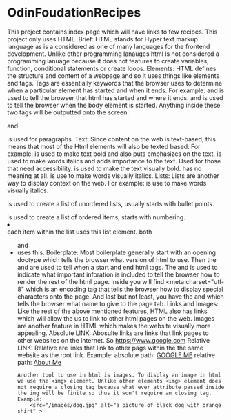 # OdinFoudationRecipes
This project contains index page which will have links to few recipes. This project only uses HTML. 
Brief: 
	HTML stands for Hyper text markup language as is a considered as one of many languages for the frontend development.
	Unlike other programming lanauges html is not considered a programming lanuage because it does not features to create variables, function, conditional statements or create loops. 
Elements:
	HTML defines the structure and content of a webpage and so it uses things like elements and tags. Tags are essentially keywords that the browser uses to determine when a particular element has started and when it ends.
	For example:
		<html> and </html> is used to tell the browser that html has started and where it ends.
		<body> and </body> is used to tell the browser when the body element is started. Anything inside these two tags will be outputted onto the screen.
		<P> and </P>       is used for paragraphs.
Text:
	Since content on the web is text-based, this means that most of the Html elements will also be texted based.
	For example:
		<strong> </strong>      is used to make text bold and also puts emphasizes on the text.
        	<em> </em>              is used to make words italics and adds importance to the text. Used for those that need accessibility.
       		<b> </b>                is used to make the text visually bold. has no meaning at all.
        	<i> </i>                is use to make words visually italics.
Lists:
	Lists are another way to display context on the web. 
	For example:
		<i> </i>                is use to make words visually italics.
        	<ul> </ul>              is used to create a list of unordered lists, usually starts with bullet points.
        	<ol> </ol>              is used to create a list of ordered items, starts with numbering.
        	<li> </li>              each item within the list uses this list element. both <ul> and <li> uses this.
Boilerplate:
	Most boilerplate generally start with an opening doctype which tells the browser what version of html to use.
	Then the <html> and </html> are used to tell when a start and end html tags. The <head> and </head> is used to indicate what important inforation is included to tell the browser how to render the rest of the html page. Inside <head> you will find
	<meta charset="utf-8" which is an encoding tag that tells the browser how to display special characters onto the page. And last but not least, you have the <titl> and </title> which tells the browser what name to give to the page tab. 
Links and Images: 
	Like the rest of the above mentioned features, HTML also has links which will allow the us to link to other html pages on the web. Images are another feature in HTML which makes the website visually more appealing.
	Absolute LINK:
		Abosulte links are links that link pages to other websites on the internet. So https://www.google.com
	Relative LINK:
		Relative are links that link to other pags within the the same website as the root link.
	Example:
		absolute path:	 	<a href="http://www.google.com">GOOGLE ME</a>
		relative path:		<a href="pages/about.html">About Me</a>
 
	Another tool to use in html is images. To display an image in html we use the <img> element. Unlike other elements <img> element does not require a closing tag because what ever attribute passed inside the img will be finite so thus it won't require an closing tag.
	Example:
		<src="/images/dog.jpg" alt="a picture of black dog with orange shirt" >
